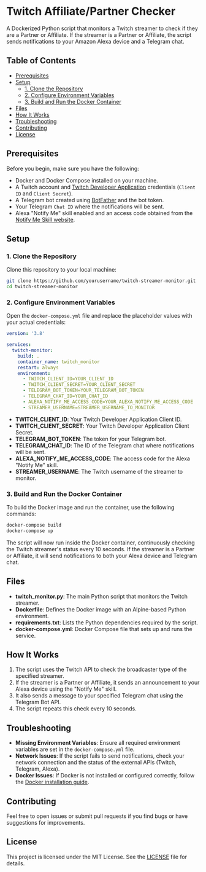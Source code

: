 # Twitch Affiliate/Partner Checker

A Dockerized Python script that monitors a Twitch streamer to check if they are a Partner or Affiliate. If the streamer is a Partner or Affiliate, the script sends notifications to your Amazon Alexa device and a Telegram chat.

## Table of Contents

- [Prerequisites](#prerequisites)
- [Setup](#setup)
  - [1. Clone the Repository](#1-clone-the-repository)
  - [2. Configure Environment Variables](#2-configure-environment-variables)
  - [3. Build and Run the Docker Container](#3-build-and-run-the-docker-container)
- [Files](#files)
- [How It Works](#how-it-works)
- [Troubleshooting](#troubleshooting)
- [Contributing](#contributing)
- [License](#license)

## Prerequisites

Before you begin, make sure you have the following:

- Docker and Docker Compose installed on your machine.
- A Twitch account and [Twitch Developer Application](https://dev.twitch.tv/) credentials (`Client ID` and `Client Secret`).
- A Telegram bot created using [BotFather](https://core.telegram.org/bots#botfather) and the bot token.
- Your Telegram `Chat ID` where the notifications will be sent.
- Alexa "Notify Me" skill enabled and an access code obtained from the [Notify Me Skill website](https://notify-me.6apps.com/).

## Setup

### 1. Clone the Repository

Clone this repository to your local machine:

```bash
git clone https://github.com/yourusername/twitch-streamer-monitor.git
cd twitch-streamer-monitor
```

### 2. Configure Environment Variables

Open the `docker-compose.yml` file and replace the placeholder values with your actual credentials:

```yaml
version: '3.8'

services:
  twitch-monitor:
    build: .
    container_name: twitch_monitor
    restart: always
    environment:
      - TWITCH_CLIENT_ID=YOUR_CLIENT_ID
      - TWITCH_CLIENT_SECRET=YOUR_CLIENT_SECRET
      - TELEGRAM_BOT_TOKEN=YOUR_TELEGRAM_BOT_TOKEN
      - TELEGRAM_CHAT_ID=YOUR_CHAT_ID
      - ALEXA_NOTIFY_ME_ACCESS_CODE=YOUR_ALEXA_NOTIFY_ME_ACCESS_CODE
      - STREAMER_USERNAME=STREAMER_USERNAME_TO_MONITOR
```

- **TWITCH_CLIENT_ID**: Your Twitch Developer Application Client ID.
- **TWITCH_CLIENT_SECRET**: Your Twitch Developer Application Client Secret.
- **TELEGRAM_BOT_TOKEN**: The token for your Telegram bot.
- **TELEGRAM_CHAT_ID**: The ID of the Telegram chat where notifications will be sent.
- **ALEXA_NOTIFY_ME_ACCESS_CODE**: The access code for the Alexa "Notify Me" skill.
- **STREAMER_USERNAME**: The Twitch username of the streamer to monitor.

### 3. Build and Run the Docker Container

To build the Docker image and run the container, use the following commands:

```bash
docker-compose build
docker-compose up
```

The script will now run inside the Docker container, continuously checking the Twitch streamer's status every 10 seconds. If the streamer is a Partner or Affiliate, it will send notifications to both your Alexa device and Telegram chat.

## Files

- **twitch_monitor.py**: The main Python script that monitors the Twitch streamer.
- **Dockerfile**: Defines the Docker image with an Alpine-based Python environment.
- **requirements.txt**: Lists the Python dependencies required by the script.
- **docker-compose.yml**: Docker Compose file that sets up and runs the service.

## How It Works

1. The script uses the Twitch API to check the broadcaster type of the specified streamer.
2. If the streamer is a Partner or Affiliate, it sends an announcement to your Alexa device using the "Notify Me" skill.
3. It also sends a message to your specified Telegram chat using the Telegram Bot API.
4. The script repeats this check every 10 seconds.

## Troubleshooting

- **Missing Environment Variables**: Ensure all required environment variables are set in the `docker-compose.yml` file.
- **Network Issues**: If the script fails to send notifications, check your network connection and the status of the external APIs (Twitch, Telegram, Alexa).
- **Docker Issues**: If Docker is not installed or configured correctly, follow the [Docker installation guide](https://docs.docker.com/get-docker/).

## Contributing

Feel free to open issues or submit pull requests if you find bugs or have suggestions for improvements.

## License

This project is licensed under the MIT License. See the [LICENSE](LICENSE) file for details.
